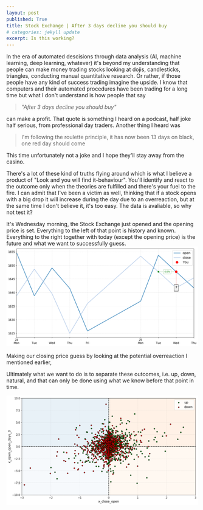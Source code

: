 ```yaml
---
layout: post
published: True
title: Stock Exchange | After 3 days decline you should buy
# categories: jekyll update
excerpt: Is this working?
---
```


In the era of automated descisions through data analysis (AI, machine learning, deep learning, whatever) it's beyond my understanding that people can make money trading stocks looking at dojis, candlesticks, triangles, conducting manual quantitative research. Or rather, if those people have any kind of success trading imagine the upside. I know that computers and their automated procedures have been trading for a long time but what I don't understand is how people that say 

>_"After 3 days decline you should buy"_

can make a profit. That quote is something I heard on a podcast, half joke half serious, from professional day traders. Another thing I heard was 

>I'm following the roulette principle, it has now been 13 days on black, one red day should come

This time unfortunately not a joke and I hope they'll stay away from the casino.  

There's a lot of these kind of truths flying around which is what I believe a product of "Look and you will find it-behaviour". You'll identify and react to the outcome only when the theories are fulfilled and there's your fuel to the fire. I can admit that I've been a victim as well, thinking that if a stock opens with a big drop it will increase during the day due to an overreaction, but at the same time I don't believe it, it's too easy. The data is avaliable, so why not test it?

It's Wednesday morning, the Stock Exchange just opened and the opening price is set. Everything to the left of that
point is history and known. Everything to the right together with today (except the opening price) is the future and
what we want to successfully guess. 
![my photo](/images/9-hist-True-pred-True.png)



Making our closing price guess by looking at the potential overreaction I mentioned earlier,


Ultimately what we want to do is to separate these outcomes, i.e. up, down, natural, and that can only be done using
what we know before that point in time. 


![my photo](/images/dependence.png)
